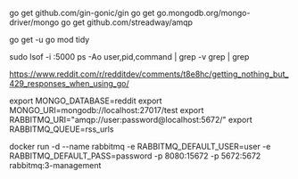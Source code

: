 go get github.com/gin-gonic/gin
go get go.mongodb.org/mongo-driver/mongo
go get github.com/streadway/amqp

go get -u
go mod tidy

sudo lsof -i :5000
ps -Ao user,pid,command | grep -v grep | grep <PID>

https://www.reddit.com/r/redditdev/comments/t8e8hc/getting_nothing_but_429_responses_when_using_go/

export MONGO_DATABASE=reddit
export MONGO_URI=mongodb://localhost:27017/test
export RABBITMQ_URI="amqp://user:password@localhost:5672/" 
export RABBITMQ_QUEUE=rss_urls

docker run -d --name rabbitmq -e RABBITMQ_DEFAULT_USER=user -e RABBITMQ_DEFAULT_PASS=password -p 8080:15672 -p 5672:5672 rabbitmq:3-management